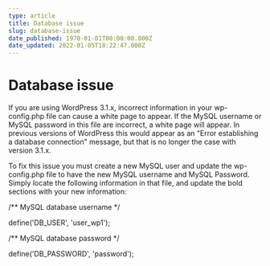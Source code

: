 ```yaml
---
type: article
title: Database issue
slug: database-issue
date_published: 1970-01-01T00:00:00.000Z
date_updated: 2022-01-05T18:22:47.000Z
---
```


# Database issue

If you are using WordPress 3.1.x, incorrect information in your wp-config.php file can cause a white page to appear. If the MySQL username or MySQL password in this file are incorrect, a white page will appear. In previous versions of WordPress this would appear as an "Error establishing a database connection" message, but that is no longer the case with version 3.1.x.

To fix this issue you must create a new MySQL user and update the wp-config.php file to have the new MySQL username and MySQL Password. Simply locate the following information in that file, and update the bold sections with your new information:

/** MySQL database username */

define('DB_USER', 'user_wp1');

/** MySQL database password */

define('DB_PASSWORD', 'password');